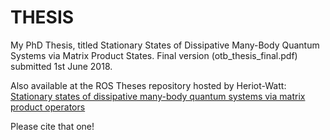 # THESIS
My PhD Thesis, titled Stationary States of Dissipative Many-Body Quantum Systems via Matrix Product States.
Final version (otb_thesis_final.pdf) submitted 1st June 2018. 


Also available at the ROS Theses repository hosted by Heriot-Watt: [Stationary states of dissipative many-body quantum systems via matrix product operators](https://www.ros.hw.ac.uk/handle/10399/3482)

Please cite that one!
